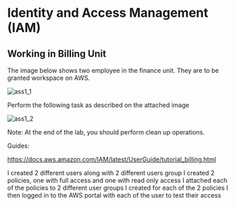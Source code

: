 # Identity and Access Management (IAM)

## Working in Billing Unit

The image below shows two employee in the finance unit. They are to be granted workspace on AWS. 

![ass1_1](/images/ass1_1.png)

Perform the following task as described on the attached image


![ass1_2](/images/ass1_2.png)


Note:
At the end of the lab, you should perform clean up operations.




Guides:

https://docs.aws.amazon.com/IAM/latest/UserGuide/tutorial_billing.html


I created 2 different users along with 2 different users group
I created 2 policies, one with full access and one with read only access
I attached each of the policies to 2 different user groups I created for each of the 2 policies
I then logged in to the AWS portal with each of the user to test their access
